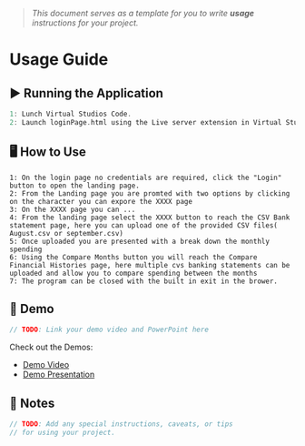 > *This document serves as a template for you to write **usage** instructions for your project.* 

# Usage Guide

## ▶️ Running the Application
``` c
1: Lunch Virtual Studios Code.
2: Launch loginPage.html using the Live server extension in Virtual Studios Code.
```


## 🖥️ How to Use
```
1: On the login page no credentials are required, click the "Login" button to open the landing page.
2: From the Landing page you are promted with two options by clicking on the character you can expore the XXXX page
3: On the XXXX page you can ...
4: From the landing page select the XXXX button to reach the CSV Bank statement page, here you can upload one of the provided CSV files( August.csv or september.csv)
5: Once uploaded you are presented with a break down the monthly spending
6: Using the Compare Months button you will reach the Compare Financial Histories page, here multiple cvs banking statements can be uploaded and allow you to compare spending between the months
7: The program can be closed with the built in exit in the brower.
```
## 🎥 Demo
``` c
// TODO: Link your demo video and PowerPoint here
```
Check out the Demos: 
- [Demo Video](../demo/demo.mp4)
- [Demo Presentation](../demo/demo.pptx)

## 📌 Notes
``` c
// TODO: Add any special instructions, caveats, or tips
// for using your project.
```

